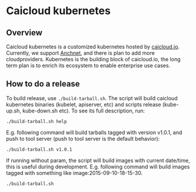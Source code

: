 # Caicloud kubernetes

## Overview

Caicloud kubernetes is a customized kubernetes hosted by [caicloud.io](https://caicloud.io). Currently, we support [Anchnet](http://cloud.51idc.com/),
and there is plan to add more cloudproviders. Kubernetes is the building block of caicloud.io, the long term plan is to enrich its ecosystem to enable
enterprise use cases.

## How to do a release

To build release, use `./build-tarball.sh`. The script will build caicloud kubernetes binaries (kubelet, apiserver, etc) and scripts release
(kube-up.sh, kube-down.sh etc). To see its full description, run:
```
./build-tarball.sh help
```

E.g. following command will build tarballs tagged with version v1.0.1, and push to tool server (push to tool server is the default behavior):
```
./build-tarball.sh v1.0.1
```

If running without param, the script will build images with current date/time, this is useful during development. E.g. following command
will build images tagged with something like image:2015-09-10-18-15-30.
```
./build-tarball.sh
```
